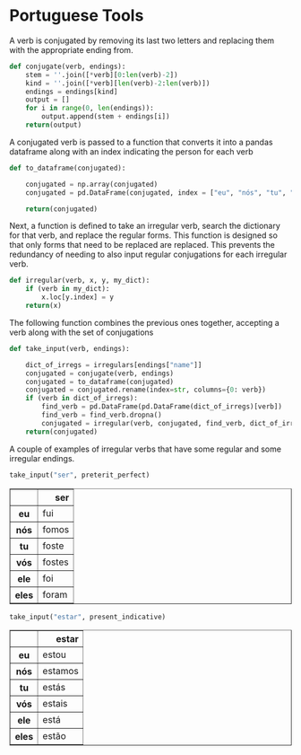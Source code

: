
# Portuguese Tools


A verb is conjugated by removing its last two letters and replacing them with the appropriate ending from.
```python
def conjugate(verb, endings):
    stem = ''.join([*verb][0:len(verb)-2])
    kind = ''.join([*verb][len(verb)-2:len(verb)])
    endings = endings[kind]
    output = []
    for i in range(0, len(endings)):
        output.append(stem + endings[i])
    return(output)
```

A conjugated verb is passed to a function that converts it into a pandas dataframe along with an index indicating the person for each verb
```python
def to_dataframe(conjugated):

    conjugated = np.array(conjugated)
    conjugated = pd.DataFrame(conjugated, index = ["eu", "nós", "tu", "vós", "ele", "eles"])

    return(conjugated)
```

Next, a function is defined to take an irregular verb, search the dictionary for that verb, and replace the regular forms. This function is designed so that only forms that need to be replaced are replaced. This prevents the redundancy of needing to also input regular conjugations for each irregular verb.

```python
def irregular(verb, x, y, my_dict):
    if (verb in my_dict):
        x.loc[y.index] = y
    return(x)
```

The following function combines the previous ones together, accepting a verb along with the set of conjugations

```python
def take_input(verb, endings):

    dict_of_irregs = irregulars[endings["name"]]
    conjugated = conjugate(verb, endings)
    conjugated = to_dataframe(conjugated)
    conjugated = conjugated.rename(index=str, columns={0: verb})
    if (verb in dict_of_irregs):
        find_verb = pd.DataFrame(pd.DataFrame(dict_of_irregs)[verb])
        find_verb = find_verb.dropna()
        conjugated = irregular(verb, conjugated, find_verb, dict_of_irregs)
    return(conjugated)

```

A couple of examples of irregular verbs that have some regular and some irregular endings.

```python
take_input("ser", preterit_perfect)
```


<div>

<table border="1" class="dataframe">
  <thead>
    <tr style="text-align: right;">
      <th></th>
      <th>ser</th>
    </tr>
  </thead>
  <tbody>
    <tr>
      <th>eu</th>
      <td>fui</td>
    </tr>
    <tr>
      <th>nós</th>
      <td>fomos</td>
    </tr>
    <tr>
      <th>tu</th>
      <td>foste</td>
    </tr>
    <tr>
      <th>vós</th>
      <td>fostes</td>
    </tr>
    <tr>
      <th>ele</th>
      <td>foi</td>
    </tr>
    <tr>
      <th>eles</th>
      <td>foram</td>
    </tr>
  </tbody>
</table>
</div>




```python
take_input("estar", present_indicative)
```




<div>

<table border="1" class="dataframe">
  <thead>
    <tr style="text-align: right;">
      <th></th>
      <th>estar</th>
    </tr>
  </thead>
  <tbody>
    <tr>
      <th>eu</th>
      <td>estou</td>
    </tr>
    <tr>
      <th>nós</th>
      <td>estamos</td>
    </tr>
    <tr>
      <th>tu</th>
      <td>estás</td>
    </tr>
    <tr>
      <th>vós</th>
      <td>estais</td>
    </tr>
    <tr>
      <th>ele</th>
      <td>está</td>
    </tr>
    <tr>
      <th>eles</th>
      <td>estão</td>
    </tr>
  </tbody>
</table>
</div>
